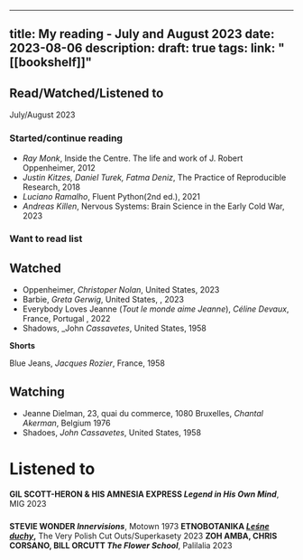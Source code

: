 
---
title: My reading - July and August 2023
date: 2023-08-06
description:
draft: true
tags:
link: "[[bookshelf]]"
---

## Read/Watched/Listened to  
July/August 2023

### Started/continue reading

- _Ray Monk_, Inside the Centre. The life and work of J. Robert Oppenheimer, 2012
- _Justin Kitzes, Daniel Turek, Fatma Deniz_,  The Practice of Reproducible Research, 2018
- _Luciano Ramalho_, Fluent Python(2nd ed.), 2021
- _Andreas Killen_, Nervous Systems: Brain Science in the Early Cold War, 2023


### Want to read list 



## Watched 

- Oppenheimer, _Christoper Nolan_,  United States, 2023
- Barbie,  _Greta Gerwig_, United States, , 2023
- Everybody Loves  Jeanne (_Tout le monde aime Jeanne_), _Céline Devaux_, France, Portugal , 2022
- Shadows,  _John _Cassavetes_,  United States, 1958

**Shorts**

Blue Jeans, _Jacques Rozier_, France, 1958 

## Watching

- Jeanne Dielman, 23, quai du commerce, 1080 Bruxelles, _Chantal Akerman_, Belgium 1976 
- Shadoes, _John Cassavetes_, United States, 1958

# Listened to 

**GIL SCOTT-HERON & HIS AMNESIA EXPRESS _Legend in His Own Mind_**, MIG 2023

### 
**STEVIE WONDER _Innervisions_**, Motown 1973
**ETNOBOTANIKA [_Leśne duchy_](https://theverypolishcutouts.bandcamp.com/album/le-ne-duchy),** The Very Polish Cut Outs/Superkasety 2023
**ZOH AMBA, CHRIS CORSANO, BILL ORCUTT _The Flower School_**, Palilalia 2023